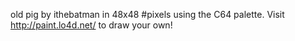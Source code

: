 old pig by ithebatman in 48x48 #pixels using the C64 palette. Visit http://paint.lo4d.net/ to draw your own! 